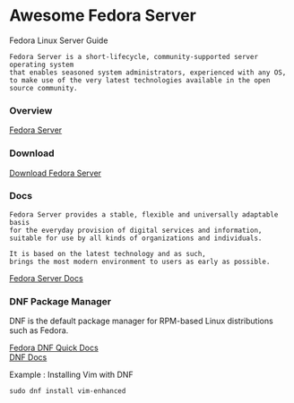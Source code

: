 # Awesome Fedora Server

Fedora Linux Server Guide  
  
    Fedora Server is a short-lifecycle, community-supported server operating system 
    that enables seasoned system administrators, experienced with any OS, 
    to make use of the very latest technologies available in the open source community.  

### Overview  

[Fedora Server](https://getfedora.org/en/server/)

### Download  

[Download Fedora Server](https://getfedora.org/en/server/download/)

### Docs  

    Fedora Server provides a stable, flexible and universally adaptable basis 
    for the everyday provision of digital services and information, 
    suitable for use by all kinds of organizations and individuals. 
    
    It is based on the latest technology and as such, 
    brings the most modern environment to users as early as possible.  
      

[Fedora Server Docs](https://docs.fedoraproject.org/en-US/fedora-server/)  
    
### DNF Package Manager

DNF is the default package manager for RPM-based Linux distributions such as Fedora.

[Fedora DNF Quick Docs](https://docs.fedoraproject.org/en-US/quick-docs/dnf/)  
[DNF Docs](https://dnf.readthedocs.io/en/latest/command_ref.html)  
    
Example : Installing Vim with DNF    

    sudo dnf install vim-enhanced  
    
    
